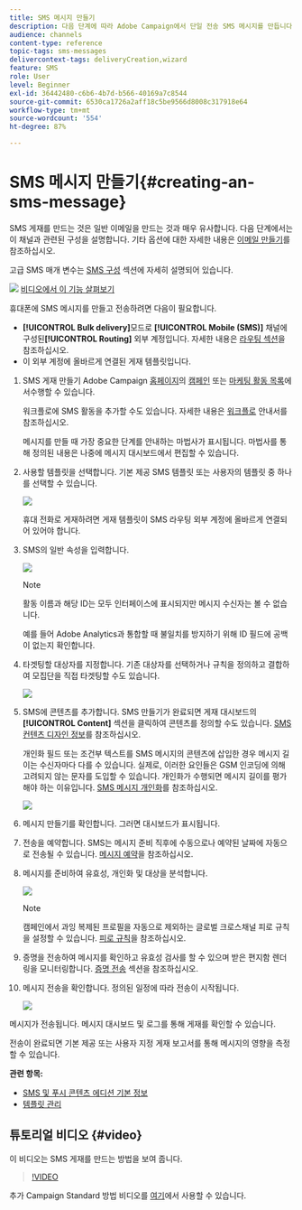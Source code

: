 ```yaml
---
title: SMS 메시지 만들기
description: 다음 단계에 따라 Adobe Campaign에서 단일 전송 SMS 메시지를 만듭니다.
audience: channels
content-type: reference
topic-tags: sms-messages
delivercontext-tags: deliveryCreation,wizard
feature: SMS
role: User
level: Beginner
exl-id: 36442480-c6b6-4b7d-b566-40169a7c8544
source-git-commit: 6530ca1726a2aff18c5be9566d8008c317918e64
workflow-type: tm+mt
source-wordcount: '554'
ht-degree: 87%

---
```


# SMS 메시지 만들기{#creating-an-sms-message}

SMS 게재를 만드는 것은 일반 이메일을 만드는 것과 매우 유사합니다. 다음 단계에서는 이 채널과 관련된 구성을 설명합니다. 기타 옵션에 대한 자세한 내용은 [이메일 만들기](../../channels/using/creating-an-email.md)를 참조하십시오.

고급 SMS 매개 변수는 [SMS 구성](../../administration/using/configuring-sms-channel.md) 섹션에 자세히 설명되어 있습니다.

![](assets/do-not-localize/how-to-video.png) [비디오에서 이 기능 살펴보기](#video)

휴대폰에 SMS 메시지를 만들고 전송하려면 다음이 필요합니다.

* **[!UICONTROL Bulk delivery]**&#x200B;모드로 **[!UICONTROL Mobile (SMS)]** 채널에 구성된&#x200B;**[!UICONTROL Routing]** 외부 계정입니다. 자세한 내용은 [라우팅 섹션](../../administration/using/configuring-sms-channel.md#defining-an-sms-routing)을 참조하십시오.
* 이 외부 계정에 올바르게 연결된 게재 템플릿입니다.

1. SMS 게재 만들기 Adobe Campaign [홈페이지](../../start/using/interface-description.md#home-page)의 [캠페인](../../start/using/marketing-activities.md#creating-a-marketing-activity) 또는 [마케팅 활동 목록](../../start/using/programs-and-campaigns.md#creating-a-campaign)에서수행할 수 있습니다.

   워크플로에 SMS 활동을 추가할 수도 있습니다. 자세한 내용은 [워크플로](../../automating/using/sms-delivery.md) 안내서를 참조하십시오.

   메시지를 만들 때 가장 중요한 단계를 안내하는 마법사가 표시됩니다. 마법사를 통해 정의된 내용은 나중에 메시지 대시보드에서 편집할 수 있습니다.

1. 사용할 템플릿을 선택합니다. 기본 제공 SMS 템플릿 또는 사용자의 템플릿 중 하나를 선택할 수 있습니다.

   ![](assets/sms_creation_1.png)

   휴대 전화로 게재하려면 게재 템플릿이 SMS 라우팅 외부 계정에 올바르게 연결되어 있어야 합니다.

1. SMS의 일반 속성을 입력합니다.

   ![](assets/sms_creation_2.png)

   >[!NOTE]
   >
   >활동 이름과 해당 ID는 모두 인터페이스에 표시되지만 메시지 수신자는 볼 수 없습니다.
   >
   >예를 들어 Adobe Analytics과 통합할 때 불일치를 방지하기 위해 ID 필드에 공백이 없는지 확인합니다.

1. 타겟팅할 대상자를 지정합니다. 기존 대상자를 선택하거나 규칙을 정의하고 결합하여 모집단을 직접 타겟팅할 수도 있습니다.

   ![](assets/sms_creation_3.png)

1. SMS에 콘텐츠를 추가합니다. SMS 만들기가 완료되면 게재 대시보드의 **[!UICONTROL Content]** 섹션을 클릭하여 콘텐츠를 정의할 수도 있습니다. [SMS 컨텐츠 디자인 정보](../../channels/using/about-sms-and-push-content-design.md)를 참조하십시오.

   개인화 필드 또는 조건부 텍스트를 SMS 메시지의 콘텐츠에 삽입한 경우 메시지 길이는 수신자마다 다를 수 있습니다. 실제로, 이러한 요인들은 GSM 인코딩에 의해 고려되지 않는 문자를 도입할 수 있습니다. 개인화가 수행되면 메시지 길이를 평가해야 하는 이유입니다. [SMS 메시지 개인화](../../channels/using/personalizing-sms-messages.md)를 참조하십시오.

   ![](assets/sms_creation_4.png)

1. 메시지 만들기를 확인합니다. 그러면 대시보드가 표시됩니다.
1. 전송을 예약합니다. SMS는 메시지 준비 직후에 수동으로나 예약된 날짜에 자동으로 전송될 수 있습니다. [메시지 예약](../../sending/using/about-scheduling-messages.md)을 참조하십시오.
1. 메시지를 준비하여 유효성, 개인화 및 대상을 분석합니다.

   ![](assets/sms_creation_6.png)

   >[!NOTE]
   >
   >캠페인에서 과잉 복제된 프로필을 자동으로 제외하는 글로벌 크로스채널 피로 규칙을 설정할 수 있습니다. [피로 규칙](../../sending/using/fatigue-rules.md)을 참조하십시오.

1. 증명을 전송하여 메시지를 확인하고 유효성 검사를 할 수 있으며 받은 편지함 렌더링을 모니터링합니다. [증명 전송](../../sending/using/sending-proofs.md) 섹션을 참조하십시오.
1. 메시지 전송을 확인합니다. 정의된 일정에 따라 전송이 시작됩니다.

   ![](assets/sms_creation_7.png)

메시지가 전송됩니다. 메시지 대시보드 및 로그를 통해 게재를 확인할 수 있습니다.

전송이 완료되면 기본 제공 또는 사용자 지정 게재 보고서를 통해 메시지의 영향을 측정할 수 있습니다.

**관련 항목:**

* [SMS 및 푸시 콘텐츠 에디션 기본 정보](../../channels/using/about-sms-and-push-content-design.md)
* [템플릿 관리](../../start/using/marketing-activity-templates.md)

## 튜토리얼 비디오 {#video}

이 비디오는 SMS 게재를 만드는 방법을 보여 줍니다.

>[!VIDEO](https://video.tv.adobe.com/v/25265/?quality=12)

추가 Campaign Standard 방법 비디오를 [여기](https://experienceleague.adobe.com/docs/campaign-standard-learn/tutorials/overview.html?lang=ko)에서 사용할 수 있습니다.
